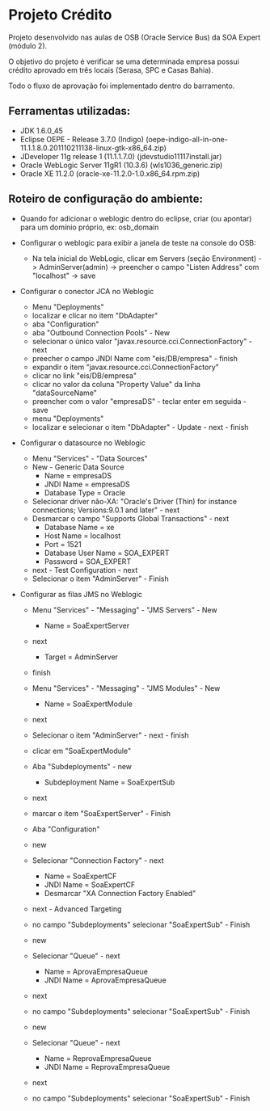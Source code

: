 Projeto Crédito
===============

Projeto desenvolvido nas aulas de OSB (Oracle Service Bus) da SOA Expert (módulo 2).

O objetivo do projeto é verificar se uma determinada empresa possui crédito aprovado em três locais (Serasa, SPC e Casas Bahia).

Todo o fluxo de aprovação foi implementado dentro do barramento.

Ferramentas utilizadas:
-----------------------
- JDK 1.6.0_45
- Eclipse OEPE - Release 3.7.0 (Indigo) (oepe-indigo-all-in-one-11.1.1.8.0.201110211138-linux-gtk-x86_64.zip)
- JDeveloper 11g release 1 (11.1.1.7.0) (jdevstudio11117install.jar)
- Oracle WebLogic Server 11gR1 (10.3.6) (wls1036_generic.zip)
- Oracle XE 11.2.0 (oracle-xe-11.2.0-1.0.x86_64.rpm.zip)

Roteiro de configuração do ambiente:
------------------------------------
- Quando for adicionar o weblogic dentro do eclipse, criar (ou apontar) para um domínio próprio, ex: osb_domain

- Configurar o weblogic para exibir a janela de teste na console do OSB:
	- Na tela inicial do WebLogic, clicar em Servers (seção Environment) -> AdminServer(admin) -> preencher o campo "Listen Address" com "localhost" -> save

- Configurar o conector JCA no Weblogic
 	- Menu "Deployments"
 	- localizar e clicar no item "DbAdapter" 
	- aba "Configuration" 
	- aba "Outbound Connection Pools" - New 
	- selecionar o único valor "javax.resource.cci.ConnectionFactory" - next 
	- preecher o campo JNDI Name com "eis/DB/empresa" - finish
	- expandir o item "javax.resource.cci.ConnectionFactory"
	- clicar no link "eis/DB/empresa"
	- clicar no valor da coluna "Property Value" da linha "dataSourceName"
	- preencher com o valor "empresaDS" - teclar enter em seguida - save
	- menu "Deployments"
 	- localizar e selecionar o item "DbAdapter" - Update - next - finish

- Configurar o datasource no Weblogic
	- Menu "Services" - "Data Sources"
	- New - Generic Data Source
		- Name = empresaDS
		- JNDI Name = empresaDS
		- Database Type = Oracle
	- Selecionar driver não-XA: "Oracle's Driver (Thin) for instance connections; Versions:9.0.1 and later" - next
	- Desmarcar o campo "Supports Global Transactions" - next
		- Database Name = xe
		- Host Name = localhost
		- Port = 1521
		- Database User Name = SOA_EXPERT
		- Password = SOA_EXPERT
	- next - Test Configuration - next
	- Selecionar o item "AdminServer" - Finish

- Configurar as filas JMS no Weblogic
	- Menu "Services" - "Messaging" - "JMS Servers" - New
		- Name = SoaExpertServer
	- next
		- Target = AdminServer
	- finish 

	- Menu "Services" - "Messaging" - "JMS Modules" - New
		- Name = SoaExpertModule
	- next
	- Selecionar o item "AdminServer" - next - finish

	- clicar em "SoaExpertModule"
	- Aba "Subdeployments" - new
		- Subdeployment Name = SoaExpertSub
	- next
	- marcar o item "SoaExpertServer" - Finish

	- Aba "Configuration"
	- new
	- Selecionar "Connection Factory" - next
		- Name = SoaExpertCF
		- JNDI Name = SoaExpertCF
		- Desmarcar "XA Connection Factory Enabled"
	- next - Advanced Targeting
	- no campo "Subdeployments" selecionar "SoaExpertSub" - Finish

	- new
	- Selecionar "Queue" - next
		- Name = AprovaEmpresaQueue
		- JNDI Name = AprovaEmpresaQueue
	- next
	- no campo "Subdeployments" selecionar "SoaExpertSub" - Finish

	- new
	- Selecionar "Queue" - next
		- Name = ReprovaEmpresaQueue
		- JNDI Name = ReprovaEmpresaQueue
	- next
	- no campo "Subdeployments" selecionar "SoaExpertSub" - Finish
